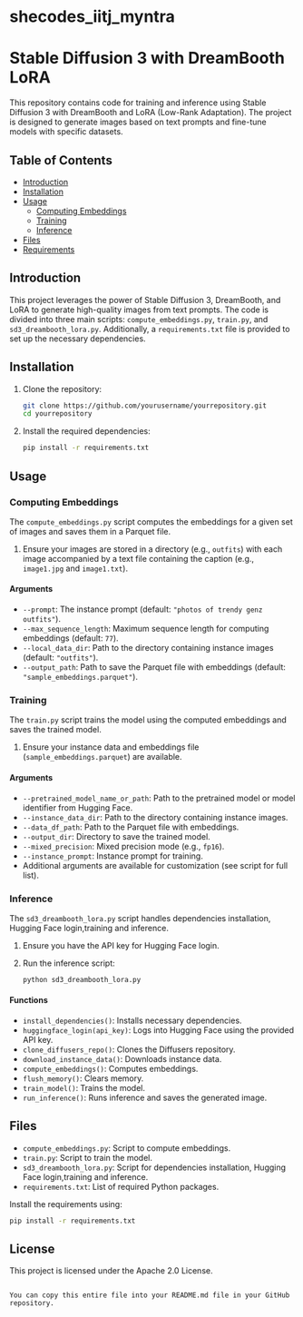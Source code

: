 # shecodes_iitj_myntra

# Stable Diffusion 3 with DreamBooth LoRA

This repository contains code for training and inference using Stable Diffusion 3 with DreamBooth and LoRA (Low-Rank Adaptation). The project is designed to generate images based on text prompts and fine-tune models with specific datasets.

## Table of Contents

- [Introduction](#introduction)
- [Installation](#installation)
- [Usage](#usage)
  - [Computing Embeddings](#computing-embeddings)
  - [Training](#training)
  - [Inference](#inference)
- [Files](#files)
- [Requirements](#requirements)

## Introduction

This project leverages the power of Stable Diffusion 3, DreamBooth, and LoRA to generate high-quality images from text prompts. The code is divided into three main scripts: `compute_embeddings.py`, `train.py`, and `sd3_dreambooth_lora.py`. Additionally, a `requirements.txt` file is provided to set up the necessary dependencies.

## Installation

1. Clone the repository:
   ```bash
   git clone https://github.com/yourusername/yourrepository.git
   cd yourrepository
   ```

2. Install the required dependencies:
   ```bash
   pip install -r requirements.txt
   ```

## Usage

### Computing Embeddings

The `compute_embeddings.py` script computes the embeddings for a given set of images and saves them in a Parquet file.

1. Ensure your images are stored in a directory (e.g., `outfits`) with each image accompanied by a text file containing the caption (e.g., `image1.jpg` and `image1.txt`).

#### Arguments

- `--prompt`: The instance prompt (default: `"photos of trendy genz outfits"`).
- `--max_sequence_length`: Maximum sequence length for computing embeddings (default: `77`).
- `--local_data_dir`: Path to the directory containing instance images (default: `"outfits"`).
- `--output_path`: Path to save the Parquet file with embeddings (default: `"sample_embeddings.parquet"`).

### Training

The `train.py` script trains the model using the computed embeddings and saves the trained model.

1. Ensure your instance data and embeddings file (`sample_embeddings.parquet`) are available.

#### Arguments

- `--pretrained_model_name_or_path`: Path to the pretrained model or model identifier from Hugging Face.
- `--instance_data_dir`: Path to the directory containing instance images.
- `--data_df_path`: Path to the Parquet file with embeddings.
- `--output_dir`: Directory to save the trained model.
- `--mixed_precision`: Mixed precision mode (e.g., `fp16`).
- `--instance_prompt`: Instance prompt for training.
- Additional arguments are available for customization (see script for full list).

### Inference

The `sd3_dreambooth_lora.py` script handles dependencies installation, Hugging Face login,training and inference.

1. Ensure you have the API key for Hugging Face login.

2. Run the inference script:
   ```bash
   python sd3_dreambooth_lora.py
   ```

#### Functions

- `install_dependencies()`: Installs necessary dependencies.
- `huggingface_login(api_key)`: Logs into Hugging Face using the provided API key.
- `clone_diffusers_repo()`: Clones the Diffusers repository.
- `download_instance_data()`: Downloads instance data.
- `compute_embeddings()`: Computes embeddings.
- `flush_memory()`: Clears memory.
- `train_model()`: Trains the model.
- `run_inference()`: Runs inference and saves the generated image.

## Files

- `compute_embeddings.py`: Script to compute embeddings.
- `train.py`: Script to train the model.
- `sd3_dreambooth_lora.py`: Script for dependencies installation, Hugging Face login,training and inference.
- `requirements.txt`: List of required Python packages.

Install the requirements using:
```bash
pip install -r requirements.txt
```

## License

This project is licensed under the Apache 2.0 License.
```

You can copy this entire file into your README.md file in your GitHub repository.

